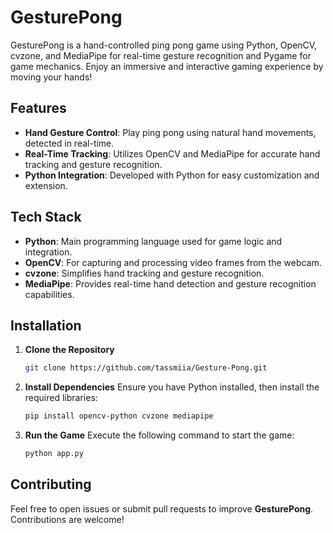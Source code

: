 
# GesturePong

GesturePong is a hand-controlled ping pong game using Python, OpenCV, cvzone, and MediaPipe for real-time gesture recognition and Pygame for game mechanics. Enjoy an immersive and interactive gaming experience by moving your hands!
## Features
- **Hand Gesture Control**: Play ping pong using natural hand movements, detected in real-time.
- **Real-Time Tracking**: Utilizes OpenCV and MediaPipe for accurate hand tracking and gesture recognition.
- **Python Integration**: Developed with Python for easy customization and extension.

## Tech Stack
- **Python**: Main programming language used for game logic and integration.
- **OpenCV**: For capturing and processing video frames from the webcam.
- **cvzone**: Simplifies hand tracking and gesture recognition.
- **MediaPipe**: Provides real-time hand detection and gesture recognition capabilities.


## Installation

1. **Clone the Repository**
   ```bash
   git clone https://github.com/tassmiia/Gesture-Pong.git
   
   ```

2. **Install Dependencies**
   Ensure you have Python installed, then install the required libraries:
   ```bash
   pip install opencv-python cvzone mediapipe 
   ```

3. **Run the Game**
   Execute the following command to start the game:
   ```bash
   python app.py
   ```


## Contributing

Feel free to open issues or submit pull requests to improve **GesturePong**. Contributions are welcome!
